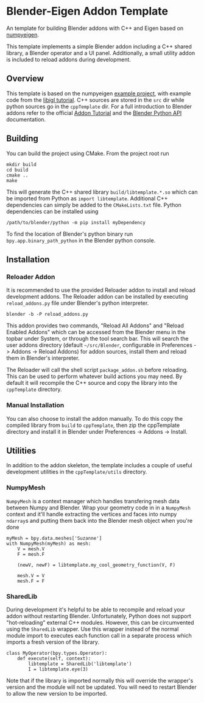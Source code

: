 # Blender-Eigen Addon Template

An template for building Blender addons with C++ and Eigen based on [numpyeigen](https://github.com/fwilliams/numpyeigen). 

This template implements a simple Blender addon including a
C++ shared library, a Blender operator and a UI panel.
Additionally, a small utility addon is included to reload addons
during development.

## Overview
This template is based on the numpyeigen [example project](https://github.com/fwilliams/NumpyEigen-Example-Project), with example code
from the [libigl tutorial](https://libigl.github.io/#tutorial).
C++ sources are stored in the `src` dir while python sources go in
the `cppTemplate` dir. For a full introduction to Blender addons refer to
the official [Addon Tutorial](https://docs.blender.org/manual/en/latest/advanced/scripting/addon_tutorial.html) and the [Blender Python API](https://docs.blender.org/api/current/info_quickstart.html) documentation.

## Building
You can build the project using CMake. From the project root run
```
mkdir build
cd build
cmake ..
make
```
This will generate the C++ shared library `build/libtemplate.*.so` 
which can be imported from Python as `import libtemplate`.
Additional C++ dependencies can simply be added to the `CMakeLists.txt` file.
Python dependencies can be installed using
```
/path/to/blender/python -m pip install myDependency
```
To find the location of Blender's python binary run `bpy.app.binary_path_python`
in the Blender python console.

## Installation
### Reloader Addon
It is recommended to use the provided Reloader addon to install and 
reload development addons. The Reloader addon can be installed by executing `reload_addons.py` file under Blender's python interpreter.
```
blender -b -P reload_addons.py
```
This addon provides two commands, "Reload All Addons" and 
"Reload Enabled Addons" which can be accessed from the Blender
menu in the topbar under System, or through the tool search bar.
This will search the user addons directory (default `~/src/Blender`,
configurable in Preferences -> Addons -> Reload Addons) for addon sources,
install them and reload them in Blender's interpreter.

The Reloader will call the shell script `package_addon.sh` before reloading.
This can be used to perform whatever build actions you may need.
By default it will recompile the C++ source and copy the library into the
`cppTemplate` directory.

### Manual Installation
You can also choose to install the addon manually. To do this copy the compiled
library from `build` to `cppTemplate`, then zip the cppTemplate directory and 
install it in Blender under Preferences -> Addons -> Install.

## Utilities
In addition to the addon skeleton, the template includes a couple
of useful development utilities in the `cppTemplate/utils` directory.

### NumpyMesh
`NumpyMesh` is a context manager which handles transfering mesh
data between Numpy and Blender. Wrap your geometry code in
in a `NumpyMesh` context and it'll handle extracting the vertices
and faces into numpy `ndarray`s and putting them back into the
Blender mesh object when you're done
```
myMesh = bpy.data.meshes['Suzanne']
with NumpyMesh(myMesh) as mesh:
    V = mesh.V
    F = mesh.F
    
    (newV, newF) = libtemplate.my_cool_geometry_function(V, F)
    
    mesh.V = V
    mesh.F = F
```

### SharedLib
During development it's helpful to be able to recompile and reload
your addon without restarting Blender. Unfortunately, Python does not
support "hot-reloading" external C++ modules. However, this can be circumvented
using the `SharedLib` wrapper. Use this wrapper instead of the normal module import
to executes each function call in a separate process which imports a fresh version
of the library.
```
class MyOperator(bpy.types.Operator):
    def execute(self, context):
        libtemplate = SharedLib('libtemplate')
        I = libtemplate.eye(3)
```
Note that if the library is imported normally this will override the wrapper's
version and the module will not be updated. You will need to restart Blender to
allow the new version to be imported.
